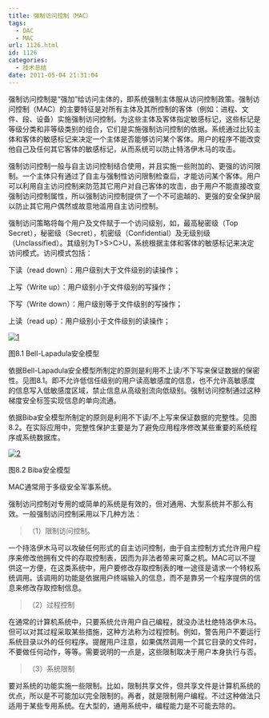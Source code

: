 ```yaml
---
title: 强制访问控制（MAC）
tags:
  - DAC
  - MAC
url: 1126.html
id: 1126
categories:
  - 技术总结
date: 2011-05-04 21:31:04
---
```


强制访问控制是“强加”给访问主体的，即系统强制主体服从访问控制政策。强制访问控制（MAC）的主要特征是对所有主体及其所控制的客体（例如：进程、文件、段、设备）实施强制访问控制。为这些主体及客体指定敏感标记，这些标记是等级分类和非等级类别的组合，它们是实施强制访问控制的依据。系统通过比较主体和客体的敏感标记来决定一个主体是否能够访问某个客体。用户的程序不能改变他自己及任何其它客体的敏感标记，从而系统可以防止特洛伊木马的攻击。  
  
  
  
强制访问控制一般与自主访问控制结合使用，并且实施一些附加的、更强的访问限制。一个主体只有通过了自主与强制性访问限制检查后，才能访问某个客体。用户可以利用自主访问控制来防范其它用户对自己客体的攻击，由于用户不能直接改变强制访问控制属性，所以强制访问控制提供了一个不可逾越的、更强的安全保护层以防止其它用户偶然或故意地滥用自主访问控制。  
  
强制访问策略将每个用户及文件赋于一个访问级别，如，最高秘密级（Top Secret），秘密级（Secret），机密级（Confidential）及无级别级（Unclassified）。其级别为T>S>C>U，系统根据主体和客体的敏感标记来决定访问模式。访问模式包括：  
  
下读（read down）：用户级别大于文件级别的读操作；  
  
上写（Write up）：用户级别小于文件级别的写操作；  
  
下写（Write down）：用户级别等于文件级别的写操作；  
  
上读（read up）：用户级别小于文件级别的读操作；  
  
[![](https://res.cloudinary.com/lhybaobei/image/upload/v1563853374/12_a3eeqn.gif "1")](https://res.cloudinary.com/lhybaobei/image/upload/v1563853374/12_a3eeqn.gif)  
  
图8.1 Bell-Lapadula安全模型  
  
依据Bell-Lapadula安全模型所制定的原则是利用不上读/不下写来保证数据的保密性。见图8.1。即不允许低信任级别的用户读高敏感度的信息，也不允许高敏感度的信息写入低敏感度区域，禁止信息从高级别流向低级别。强制访问控制通过这种梯度安全标签实现信息的单向流通。  
  
依据Biba安全模型所制定的原则是利用不下读/不上写来保证数据的完整性。见图8.2。在实际应用中，完整性保护主要是为了避免应用程序修改某些重要的系统程序或系统数据库。  
  
[![](https://res.cloudinary.com/lhybaobei/image/upload/v1563853373/22_n9gnxb.gif "2")](https://res.cloudinary.com/lhybaobei/image/upload/v1563853373/22_n9gnxb.gif)  
  
图8.2 Biba安全模型  
  
MAC通常用于多级安全军事系统。  
  
强制访问控制对专用的或简单的系统是有效的，但对通用、大型系统并不那么有效。一般强制访问控制采用以下几种方法：

> （1）限制访问控制。

一个持洛伊木马可以攻破任何形式的自主访问控制，由于自主控制方式允许用户程序来修改他拥有文件的存取控制表，因而为非法者带来可乘之机。MAC可以不提供这一方便，在这类系统中，用户要修改存取控制表的唯一途径是请求一个特权系统调用。该调用的功能是依据用户终端输入的信息，而不是靠另一个程序提供的信息来修改存取控制信息。

> （2）过程控制

在通常的计算机系统中，只要系统允许用户自己编程，就没办法杜绝特洛伊木马。但可以对其过程采取某些措施，这种方法称为过程控制。例如，警告用户不要运行系统目录以外的任何程序。提醒用户注意，如果偶然调用一个其它目录的文件时，不要做任何动作，等等。需要说明的一点是，这些限制取决于用户本身执行与否。

> （3）系统限制

要对系统的功能实施一些限制。比如，限制共享文件，但共享文件是计算机系统的优点，所以是不可能加以完全限制的。再者，就是限制用户编程。不过这种做法只适用于某些专用系统。在大型的，通用系统中，编程能力是不可能去除的。